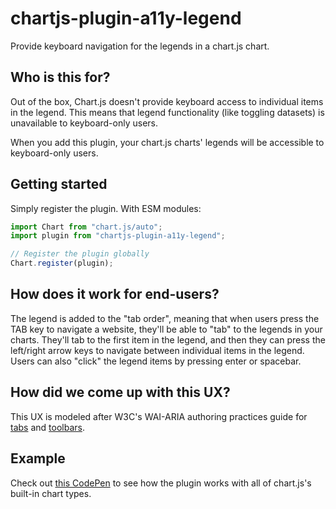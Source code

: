 # chartjs-plugin-a11y-legend
Provide keyboard navigation for the legends in a chart.js chart.

## Who is this for?

Out of the box, Chart.js doesn't provide keyboard access to individual items in the legend. This means that legend functionality (like toggling datasets) is unavailable to keyboard-only users.

When you add this plugin, your chart.js charts' legends will be accessible to keyboard-only users.

## Getting started

Simply register the plugin. With ESM modules:

```js
import Chart from "chart.js/auto";
import plugin from "chartjs-plugin-a11y-legend";

// Register the plugin globally
Chart.register(plugin);
```

## How does it work for end-users?

The legend is added to the "tab order", meaning that when users press the TAB key to navigate a website, they'll be able to "tab" to the legends in your charts. They'll tab to the first item in the legend, and then they can press the left/right arrow keys to navigate between individual items in the legend. Users can also "click" the legend items by pressing enter or spacebar.

## How did we come up with this UX?

This UX is modeled after W3C's WAI-ARIA authoring practices guide for [tabs](https://www.w3.org/WAI/ARIA/apg/patterns/tabs/) and [toolbars](https://www.w3.org/WAI/ARIA/apg/patterns/toolbar/).

## Example

Check out [this CodePen](https://codepen.io/chart2music/pen/ZEMyLVZ) to see how the plugin works with all of chart.js's built-in chart types.

